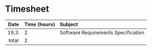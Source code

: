 # Timesheet

| Date | Time (hours) | Subject |
| :----:|:-----| :-----|
| 19.3. | 2 | Software Requirements Specification|
| total | 2 | |
